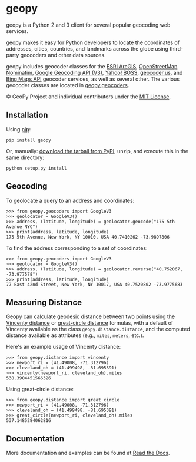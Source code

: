 # geopy
geopy is a Python 2 and 3 client for several popular geocoding web services.

geopy makes it easy for Python developers to locate the coordinates of
addresses, cities, countries, and landmarks across the globe using third-party
geocoders and other data sources.

geopy includes geocoder classes for the [ESRI ArcGIS][arcgis], [OpenStreetMap Nominatim][nominatim], [Google Geocoding API (V3)][google_v3],
[Yahoo! BOSS][yahoo], [geocoder.us][geocoderus], and [Bing Maps API][bing]
geocoder services, as well as several other. The various geocoder classes are located in
[geopy.geocoders][geocoders_src].

[arcgis]: http://resources.arcgis.com/en/help/arcgis-rest-api/
[nominatim]: https://wiki.openstreetmap.org/wiki/Nominatim
[google_v3]: https://developers.google.com/maps/documentation/geocoding/
[yahoo]: http://developer.yahoo.com/maps/rest/V1/geocode.html
[bing]: http://www.microsoft.com/maps/developers/web.aspx
[geocoderus]: http://geocoder.us/
[geocoders_src]: https://github.com/geopy/geopy/tree/master/geopy/geocoders

© GeoPy Project and individual contributors under the
[MIT License](https://github.com/geopy/geopy/blob/master/LICENSE).

## Installation

Using [pip](http://www.pip-installer.org/en/latest/):

    pip install geopy

Or, manually: [download the tarball from PyPI](https://pypi.python.org/pypi/geopy),
unzip, and execute this in the same directory:

    python setup.py install

## Geocoding

To geolocate a query to an address and coordinates:

    >>> from geopy.geocoders import GoogleV3
    >>> geolocator = GoogleV3()
    >>> address, (latitude, longitude) = geolocator.geocode("175 5th Avenue NYC")
    >>> print(address, latitude, longitude)
    175 5th Avenue, New York, NY 10010, USA 40.7410262 -73.9897806

To find the address corresponding to a set of coordinates:

    >>> from geopy.geocoders import GoogleV3
    >>> geolocator = GoogleV3()
    >>> address, (latitude, longitude) = geolocator.reverse("40.752067, -73.977578")
    >>> print(address, latitude, longitude)
    77 East 42nd Street, New York, NY 10017, USA 40.7520802 -73.9775683

## Measuring Distance

Geopy can calculate geodesic distance between two points using the
[Vincenty distance](https://en.wikipedia.org/wiki/Vincenty's_formulae) or
[great-circle distance](https://en.wikipedia.org/wiki/Great-circle_distance)
formulas, with a default of Vincenty available as the class
`geopy.distance.distance`, and the computed distance available as attributes
(e.g., `miles`, `meters`, etc.).

Here's an example usage of Vincenty distance:

    >>> from geopy.distance import vincenty
    >>> newport_ri = (41.49008, -71.312796)
    >>> cleveland_oh = (41.499498, -81.695391)
    >>> vincenty(newport_ri, cleveland_oh).miles
    538.3904451566326

Using great-circle distance:

    >>> from geopy.distance import great_circle
    >>> newport_ri = (41.49008, -71.312796)
    >>> cleveland_oh = (41.499498, -81.695391)
    >>> great_circle(newport_ri, cleveland_oh).miles
    537.1485284062816

## Documentation

More documentation and examples can be found at
[Read the Docs](http://geopy.readthedocs.org/en/latest/).
